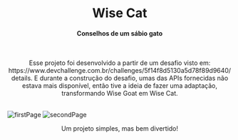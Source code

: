 <h1 align="center">Wise Cat</h1>

<h4 align="center">Conselhos de um sábio gato</h4>
<br>
<p align="center">Esse projeto foi desenvolvido a partir de um desafio visto em: https://www.devchallenge.com.br/challenges/5f14f8d5130a5d78f89d9640/details. E durante a construção do desafio, umas das APIs fornecidas não estava mais disponível, então tive a ideia de fazer uma adaptação, transformando Wise Goat em Wise Cat.</p>
<br>
<img alt="firstPage" src="">
<img alt="secondPage" src="">
<p align="center">Um projeto simples, mas bem divertido!</p>
